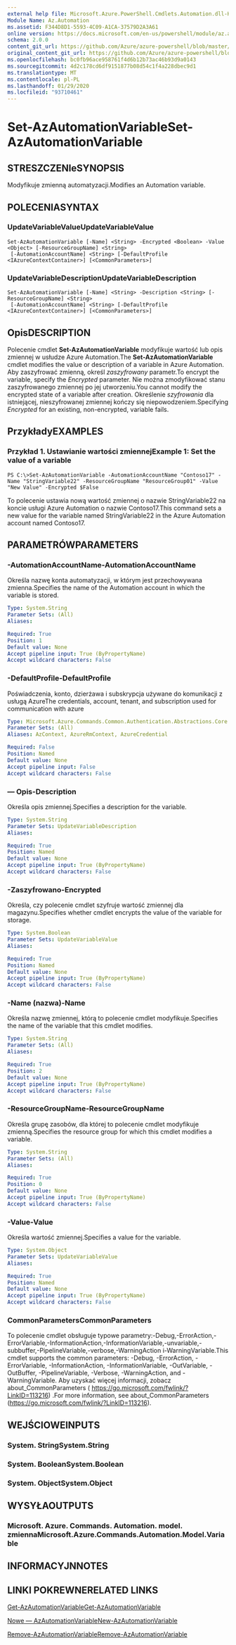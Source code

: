 ```yaml
---
external help file: Microsoft.Azure.PowerShell.Cmdlets.Automation.dll-Help.xml
Module Name: Az.Automation
ms.assetid: F344D8D1-5593-4C09-A1CA-37579D2A3A61
online version: https://docs.microsoft.com/en-us/powershell/module/az.automation/set-azautomationvariable
schema: 2.0.0
content_git_url: https://github.com/Azure/azure-powershell/blob/master/src/Automation/Automation/help/Set-AzAutomationVariable.md
original_content_git_url: https://github.com/Azure/azure-powershell/blob/master/src/Automation/Automation/help/Set-AzAutomationVariable.md
ms.openlocfilehash: bc0fb96ace958761f4d6b12b73ac46b93d9a0143
ms.sourcegitcommit: 4d2c178cd6df9151877b08d54c1f4a228dbec9d1
ms.translationtype: MT
ms.contentlocale: pl-PL
ms.lasthandoff: 01/29/2020
ms.locfileid: "93710461"
---
```

# <span data-ttu-id="94eaa-101">Set-AzAutomationVariable</span><span class="sxs-lookup"><span data-stu-id="94eaa-101">Set-AzAutomationVariable</span></span>

## <span data-ttu-id="94eaa-102">STRESZCZENIe</span><span class="sxs-lookup"><span data-stu-id="94eaa-102">SYNOPSIS</span></span>
<span data-ttu-id="94eaa-103">Modyfikuje zmienną automatyzacji.</span><span class="sxs-lookup"><span data-stu-id="94eaa-103">Modifies an Automation variable.</span></span>

## <span data-ttu-id="94eaa-104">POLECENIA</span><span class="sxs-lookup"><span data-stu-id="94eaa-104">SYNTAX</span></span>

### <span data-ttu-id="94eaa-105">UpdateVariableValue</span><span class="sxs-lookup"><span data-stu-id="94eaa-105">UpdateVariableValue</span></span>
```
Set-AzAutomationVariable [-Name] <String> -Encrypted <Boolean> -Value <Object> [-ResourceGroupName] <String>
 [-AutomationAccountName] <String> [-DefaultProfile <IAzureContextContainer>] [<CommonParameters>]
```

### <span data-ttu-id="94eaa-106">UpdateVariableDescription</span><span class="sxs-lookup"><span data-stu-id="94eaa-106">UpdateVariableDescription</span></span>
```
Set-AzAutomationVariable [-Name] <String> -Description <String> [-ResourceGroupName] <String>
 [-AutomationAccountName] <String> [-DefaultProfile <IAzureContextContainer>] [<CommonParameters>]
```

## <span data-ttu-id="94eaa-107">Opis</span><span class="sxs-lookup"><span data-stu-id="94eaa-107">DESCRIPTION</span></span>
<span data-ttu-id="94eaa-108">Polecenie cmdlet **Set-AzAutomationVariable** modyfikuje wartość lub opis zmiennej w usłudze Azure Automation.</span><span class="sxs-lookup"><span data-stu-id="94eaa-108">The **Set-AzAutomationVariable** cmdlet modifies the value or description of a variable in Azure Automation.</span></span>
<span data-ttu-id="94eaa-109">Aby zaszyfrować zmienną, określ *zaszyfrowany* parametr.</span><span class="sxs-lookup"><span data-stu-id="94eaa-109">To encrypt the variable, specify the *Encrypted* parameter.</span></span>
<span data-ttu-id="94eaa-110">Nie można zmodyfikować stanu zaszyfrowanego zmiennej po jej utworzeniu.</span><span class="sxs-lookup"><span data-stu-id="94eaa-110">You cannot modify the encrypted state of a variable after creation.</span></span>
<span data-ttu-id="94eaa-111">Określenie *szyfrowania* dla istniejącej, nieszyfrowanej zmiennej kończy się niepowodzeniem.</span><span class="sxs-lookup"><span data-stu-id="94eaa-111">Specifying *Encrypted* for an existing, non-encrypted, variable fails.</span></span>

## <span data-ttu-id="94eaa-112">Przykłady</span><span class="sxs-lookup"><span data-stu-id="94eaa-112">EXAMPLES</span></span>

### <span data-ttu-id="94eaa-113">Przykład 1. Ustawianie wartości zmiennej</span><span class="sxs-lookup"><span data-stu-id="94eaa-113">Example 1: Set the value of a variable</span></span>
```
PS C:\>Set-AzAutomationVariable -AutomationAccountName "Contoso17" -Name "StringVariable22" -ResourceGroupName "ResourceGroup01" -Value "New Value" -Encrypted $False
```

<span data-ttu-id="94eaa-114">To polecenie ustawia nową wartość zmiennej o nazwie StringVariable22 na koncie usługi Azure Automation o nazwie Contoso17.</span><span class="sxs-lookup"><span data-stu-id="94eaa-114">This command sets a new value for the variable named StringVariable22 in the Azure Automation account named Contoso17.</span></span>

## <span data-ttu-id="94eaa-115">PARAMETRÓW</span><span class="sxs-lookup"><span data-stu-id="94eaa-115">PARAMETERS</span></span>

### <span data-ttu-id="94eaa-116">-AutomationAccountName</span><span class="sxs-lookup"><span data-stu-id="94eaa-116">-AutomationAccountName</span></span>
<span data-ttu-id="94eaa-117">Określa nazwę konta automatyzacji, w którym jest przechowywana zmienna.</span><span class="sxs-lookup"><span data-stu-id="94eaa-117">Specifies the name of the Automation account in which the variable is stored.</span></span>

```yaml
Type: System.String
Parameter Sets: (All)
Aliases:

Required: True
Position: 1
Default value: None
Accept pipeline input: True (ByPropertyName)
Accept wildcard characters: False
```

### <span data-ttu-id="94eaa-118">-DefaultProfile</span><span class="sxs-lookup"><span data-stu-id="94eaa-118">-DefaultProfile</span></span>
<span data-ttu-id="94eaa-119">Poświadczenia, konto, dzierżawa i subskrypcja używane do komunikacji z usługą Azure</span><span class="sxs-lookup"><span data-stu-id="94eaa-119">The credentials, account, tenant, and subscription used for communication with azure</span></span>

```yaml
Type: Microsoft.Azure.Commands.Common.Authentication.Abstractions.Core.IAzureContextContainer
Parameter Sets: (All)
Aliases: AzContext, AzureRmContext, AzureCredential

Required: False
Position: Named
Default value: None
Accept pipeline input: False
Accept wildcard characters: False
```

### <span data-ttu-id="94eaa-120">— Opis</span><span class="sxs-lookup"><span data-stu-id="94eaa-120">-Description</span></span>
<span data-ttu-id="94eaa-121">Określa opis zmiennej.</span><span class="sxs-lookup"><span data-stu-id="94eaa-121">Specifies a description for the variable.</span></span>

```yaml
Type: System.String
Parameter Sets: UpdateVariableDescription
Aliases:

Required: True
Position: Named
Default value: None
Accept pipeline input: True (ByPropertyName)
Accept wildcard characters: False
```

### <span data-ttu-id="94eaa-122">-Zaszyfrowano</span><span class="sxs-lookup"><span data-stu-id="94eaa-122">-Encrypted</span></span>
<span data-ttu-id="94eaa-123">Określa, czy polecenie cmdlet szyfruje wartość zmiennej dla magazynu.</span><span class="sxs-lookup"><span data-stu-id="94eaa-123">Specifies whether cmdlet encrypts the value of the variable for storage.</span></span>

```yaml
Type: System.Boolean
Parameter Sets: UpdateVariableValue
Aliases:

Required: True
Position: Named
Default value: None
Accept pipeline input: True (ByPropertyName)
Accept wildcard characters: False
```

### <span data-ttu-id="94eaa-124">-Name (nazwa)</span><span class="sxs-lookup"><span data-stu-id="94eaa-124">-Name</span></span>
<span data-ttu-id="94eaa-125">Określa nazwę zmiennej, którą to polecenie cmdlet modyfikuje.</span><span class="sxs-lookup"><span data-stu-id="94eaa-125">Specifies the name of the variable that this cmdlet modifies.</span></span>

```yaml
Type: System.String
Parameter Sets: (All)
Aliases:

Required: True
Position: 2
Default value: None
Accept pipeline input: True (ByPropertyName)
Accept wildcard characters: False
```

### <span data-ttu-id="94eaa-126">-ResourceGroupName</span><span class="sxs-lookup"><span data-stu-id="94eaa-126">-ResourceGroupName</span></span>
<span data-ttu-id="94eaa-127">Określa grupę zasobów, dla której to polecenie cmdlet modyfikuje zmienną.</span><span class="sxs-lookup"><span data-stu-id="94eaa-127">Specifies the resource group for which this cmdlet modifies a variable.</span></span>

```yaml
Type: System.String
Parameter Sets: (All)
Aliases:

Required: True
Position: 0
Default value: None
Accept pipeline input: True (ByPropertyName)
Accept wildcard characters: False
```

### <span data-ttu-id="94eaa-128">-Value</span><span class="sxs-lookup"><span data-stu-id="94eaa-128">-Value</span></span>
<span data-ttu-id="94eaa-129">Określa wartość zmiennej.</span><span class="sxs-lookup"><span data-stu-id="94eaa-129">Specifies a value for the variable.</span></span>

```yaml
Type: System.Object
Parameter Sets: UpdateVariableValue
Aliases:

Required: True
Position: Named
Default value: None
Accept pipeline input: True (ByPropertyName)
Accept wildcard characters: False
```

### <span data-ttu-id="94eaa-130">CommonParameters</span><span class="sxs-lookup"><span data-stu-id="94eaa-130">CommonParameters</span></span>
<span data-ttu-id="94eaa-131">To polecenie cmdlet obsługuje typowe parametry:-Debug,-ErrorAction,-ErrorVariable,-InformationAction,-InformationVariable,-unvariable,-subbuffer,-PipelineVariable,-verbose,-WarningAction i-WarningVariable.</span><span class="sxs-lookup"><span data-stu-id="94eaa-131">This cmdlet supports the common parameters: -Debug, -ErrorAction, -ErrorVariable, -InformationAction, -InformationVariable, -OutVariable, -OutBuffer, -PipelineVariable, -Verbose, -WarningAction, and -WarningVariable.</span></span> <span data-ttu-id="94eaa-132">Aby uzyskać więcej informacji, zobacz about_CommonParameters ( https://go.microsoft.com/fwlink/?LinkID=113216) .</span><span class="sxs-lookup"><span data-stu-id="94eaa-132">For more information, see about_CommonParameters (https://go.microsoft.com/fwlink/?LinkID=113216).</span></span>

## <span data-ttu-id="94eaa-133">WEJŚCIOWE</span><span class="sxs-lookup"><span data-stu-id="94eaa-133">INPUTS</span></span>

### <span data-ttu-id="94eaa-134">System. String</span><span class="sxs-lookup"><span data-stu-id="94eaa-134">System.String</span></span>

### <span data-ttu-id="94eaa-135">System. Boolean</span><span class="sxs-lookup"><span data-stu-id="94eaa-135">System.Boolean</span></span>

### <span data-ttu-id="94eaa-136">System. Object</span><span class="sxs-lookup"><span data-stu-id="94eaa-136">System.Object</span></span>

## <span data-ttu-id="94eaa-137">WYSYŁA</span><span class="sxs-lookup"><span data-stu-id="94eaa-137">OUTPUTS</span></span>

### <span data-ttu-id="94eaa-138">Microsoft. Azure. Commands. Automation. model. zmienna</span><span class="sxs-lookup"><span data-stu-id="94eaa-138">Microsoft.Azure.Commands.Automation.Model.Variable</span></span>

## <span data-ttu-id="94eaa-139">INFORMACYJN</span><span class="sxs-lookup"><span data-stu-id="94eaa-139">NOTES</span></span>

## <span data-ttu-id="94eaa-140">LINKI POKREWNE</span><span class="sxs-lookup"><span data-stu-id="94eaa-140">RELATED LINKS</span></span>

[<span data-ttu-id="94eaa-141">Get-AzAutomationVariable</span><span class="sxs-lookup"><span data-stu-id="94eaa-141">Get-AzAutomationVariable</span></span>](./Get-AzAutomationVariable.md)

[<span data-ttu-id="94eaa-142">Nowe — AzAutomationVariable</span><span class="sxs-lookup"><span data-stu-id="94eaa-142">New-AzAutomationVariable</span></span>](./New-AzAutomationVariable.md)

[<span data-ttu-id="94eaa-143">Remove-AzAutomationVariable</span><span class="sxs-lookup"><span data-stu-id="94eaa-143">Remove-AzAutomationVariable</span></span>](./Remove-AzAutomationVariable.md)


